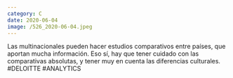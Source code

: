 ```yaml
--- 
category: C 
date: 2020-06-04 
image: /526_2020-06-04.jpeg 
--- 
```


Las multinacionales pueden hacer estudios comparativos entre países, que aportan mucha información. Eso sí, hay que tener cuidado con las comparativas absolutas, y tener muy en cuenta las diferencias culturales. #DELOITTE #ANALYTICS